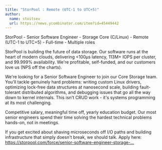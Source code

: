 ```yaml
---
title: "StorPool : Remote (UTC-1 to UTC+5)"
author:
  name: stoitsev
  url: https://news.ycombinator.com/item?id=45449442
---
```

StorPool - Senior Software Engineer - Storage Core (C&#x2F;Linux) - Remote (UTC-1 to UTC+5) - Full-time - Multiple roles

StorPool is building the future of data storage. Our software runs at the heart of modern clouds, delivering &lt;100µs latency, 113M+ IOPS per cluster, and 99.999% availability. We&#x27;re profitable, self-funded, and our customers love us (NPS off the charts).

We&#x27;re looking for a Senior Software Engineer to join our Core Storage team. You&#x27;ll tackle genuinely hard problems: writing custom Linux drivers, optimizing lock-free data structures at nanosecond scale, building fault-tolerant distributed algorithms, and debugging issues that go all the way down to kernel internals. This isn&#x27;t CRUD work - it&#x27;s systems programming at its most challenging.

Competitive salary, meaningful time off, yearly education budget. Our most senior engineers spend their time solving the hardest technical problems hands-on, not in meetings.

If you get excited about shaving microseconds off I&#x2F;O paths and building infrastructure that simply doesn&#x27;t break, we should talk.
Apply here: <a href="https:&#x2F;&#x2F;storpool.com&#x2F;force&#x2F;senior-software-engineer-storage-core-c-linux" rel="nofollow">https:&#x2F;&#x2F;storpool.com&#x2F;force&#x2F;senior-software-engineer-storage-...</a>
<JobApplication />
